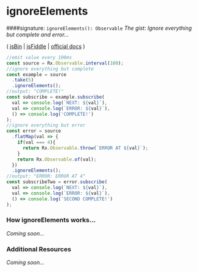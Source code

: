 # ignoreElements
####signature: `ignoreElements(): Observable`
*The gist: Ignore everything but complete and error...*

( [jsBin](http://jsbin.com/luyufeviqu/1/edit?js,console) | [jsFiddle](https://jsfiddle.net/qg6qfqLz/18/) | [official docs](http://reactivex.io/rxjs/class/es6/Observable.js~Observable.html#instance-method-ignoreElements) )

```js
//emit value every 100ms
const source = Rx.Observable.interval(100);
//ignore everything but complete
const example = source
  .take(5)
  .ignoreElements();
//output: "COMPLETE!"
const subscribe = example.subscribe(
  val => console.log(`NEXT: ${val}`),
  val => console.log(`ERROR: ${val}`),
  () => console.log('COMPLETE!')
);
//ignore everything but error
const error = source
  .flatMap(val => {
    if(val === 4){
      return Rx.Observable.throw(`ERROR AT ${val}`);
    }
    return Rx.Observable.of(val);
  })
  .ignoreElements();
//output: "ERROR: ERROR AT 4"
const subscribeTwo = error.subscribe(
  val => console.log(`NEXT: ${val}`),
  val => console.log(`ERROR: ${val}`),
  () => console.log('SECOND COMPLETE!')
);
```

### How ignoreElements works...
*Coming soon...*


### Additional Resources
*Coming soon...*